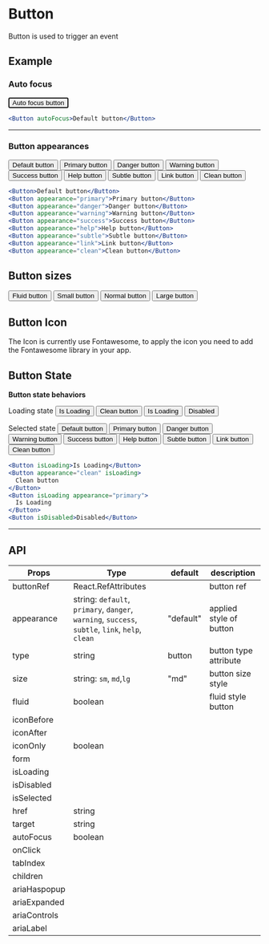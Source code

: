 # Button

Button is used to trigger an event

## Example

### Auto focus

<Button autoFocus>Auto focus button</Button>

```jsx
<Button autoFocus>Default button</Button>
```

---

### Button appearances

<ButtonGroup>
  <Button>Default button</Button>
  <Button appearance="primary">Primary button</Button>
  <Button appearance="danger">Danger button</Button>
  <Button appearance="warning">Warning button</Button>
  <Button appearance="success">Success button</Button>
  <Button appearance="help">Help button</Button>
</ButtonGroup>
<Box m={2} />
<ButtonGroup>
  <Button appearance="subtle">Subtle button</Button>
  <Button appearance="link">Link button</Button>
  <Button appearance="clean">Clean button</Button>
</ButtonGroup>

```jsx
<Button>Default button</Button>
<Button appearance="primary">Primary button</Button>
<Button appearance="danger">Danger button</Button>
<Button appearance="warning">Warning button</Button>
<Button appearance="success">Success button</Button>
<Button appearance="help">Help button</Button>
<Button appearance="subtle">Subtle button</Button>
<Button appearance="link">Link button</Button>
<Button appearance="clean">Clean button</Button>
```

## Button sizes

<Button appearance="primary" fluid>
  Fluid button
</Button>
<Box m={2} />
<ButtonGroup>
  <Button size="sm">Small button</Button>
  <Button size="md">Normal button</Button>
  <Button size="lg">Large button</Button>
</ButtonGroup>

## Button Icon

The Icon is currently use Fontawesome, to apply the icon you need to
add the Fontawesome library in your app.

## Button State

**Button state behaviors**

Loading state
<ButtonGroup>
<Button isLoading>Is Loading</Button>
<Button appearance="clean" isLoading>
Clean button
</Button>
<Button isLoading appearance="primary">
Is Loading
</Button>
<Button isDisabled>Disabled</Button>
</ButtonGroup>
<Box m={2} />

Selected state
<ButtonGroup>
<Button isSelected>Default button</Button>
<Button isSelected appearance="primary">Primary button</Button>
<Button isSelected appearance="danger">Danger button</Button>
<Button isSelected appearance="warning">Warning button</Button>
<Button isSelected appearance="success">Success button</Button>
</ButtonGroup>
<Box m={2} />
<ButtonGroup>
<Button isSelected appearance="help">Help button</Button>
<Button isSelected appearance="subtle">Subtle button</Button>
<Button isSelected appearance="link">Link button</Button>
<Button isSelected appearance="clean">Clean button</Button>
</ButtonGroup>

```jsx
<Button isLoading>Is Loading</Button>
<Button appearance="clean" isLoading>
  Clean button
</Button>
<Button isLoading appearance="primary">
  Is Loading
</Button>
<Button isDisabled>Disabled</Button>
```

---

## API

| Props        | Type                                                                                            | default   | description             |
| ------------ | ----------------------------------------------------------------------------------------------- | --------- | ----------------------- |
| buttonRef    | React.RefAttributes                                                                             |           | button ref              |
| appearance   | string: `default`, `primary`, `danger`, `warning`, `success`, `subtle`, `link`, `help`, `clean` | "default" | applied style of button |
| type         | string                                                                                          | button    | button type attribute   |
| size         | string: `sm`, `md`,`lg`                                                                         | "md"      | button size style       |
| fluid        | boolean                                                                                         |           | fluid style button      |
| iconBefore   |                                                                                                 |           |                         |
| iconAfter    |                                                                                                 |           |                         |
| iconOnly     | boolean                                                                                         |           |                         |
| form         |                                                                                                 |           |                         |
| isLoading    |                                                                                                 |           |                         |
| isDisabled   |                                                                                                 |           |                         |
| isSelected   |                                                                                                 |           |                         |
| href         | string                                                                                          |           |                         |
| target       | string                                                                                          |           |                         |
| autoFocus    | boolean                                                                                         |           |                         |
| onClick      |                                                                                                 |           |                         |
| tabIndex     |                                                                                                 |           |                         |
| children     |                                                                                                 |           |                         |
| ariaHaspopup |                                                                                                 |           |                         |
| ariaExpanded |                                                                                                 |           |                         |
| ariaControls |                                                                                                 |           |                         |
| ariaLabel    |                                                                                                 |           |                         |
